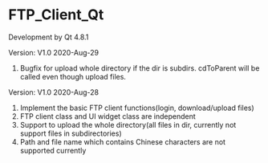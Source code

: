 # FTP_Client_Qt

Development by Qt 4.8.1


Version: V1.0 2020-Aug-29
1. Bugfix for upload whole directory if the dir is subdirs. cdToParent will be called even though upload files.
  

Version: V1.0 2020-Aug-28
1. Implement the basic FTP client functions(login, download/upload files)
2. FTP client class and UI widget class are independent
3. Support to upload the whole directory(all files in dir, currently not support files in subdirectories)
4. Path and file name which contains Chinese characters are not supported currently

